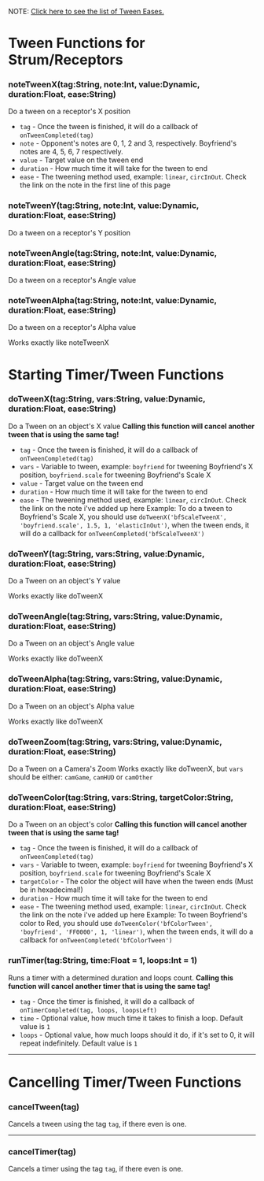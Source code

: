 NOTE: [Click here to see the list of Tween Eases.](https://api.haxeflixel.com/flixel/tweens/FlxEase.html)
# Tween Functions for Strum/Receptors
### noteTweenX(tag:String, note:Int, value:Dynamic, duration:Float, ease:String)
Do a tween on a receptor's X position
* `tag` - Once the tween is finished, it will do a callback of `onTweenCompleted(tag)`
* `note` - Opponent's notes are 0, 1, 2 and 3, respectively. Boyfriend's notes are 4, 5, 6, 7 respectively.
* `value` - Target value on the tween end
* `duration` - How much time it will take for the tween to end
* `ease` - The tweening method used, example: `linear`, `circInOut`. Check the link on the note in the first line of this page
### noteTweenY(tag:String, note:Int, value:Dynamic, duration:Float, ease:String)
Do a tween on a receptor's Y position

### noteTweenAngle(tag:String, note:Int, value:Dynamic, duration:Float, ease:String)
Do a tween on a receptor's Angle value

### noteTweenAlpha(tag:String, note:Int, value:Dynamic, duration:Float, ease:String)
Do a tween on a receptor's Alpha value

Works exactly like noteTweenX

# Starting Timer/Tween Functions
### doTweenX(tag:String, vars:String, value:Dynamic, duration:Float, ease:String)
Do a Tween on an object's X value
**Calling this function will cancel another tween that is using the same tag!**
* `tag` - Once the tween is finished, it will do a callback of `onTweenCompleted(tag)`
* `vars` - Variable to tween, example: `boyfriend` for tweening Boyfriend's X position, `boyfriend.scale` for tweening Boyfriend's Scale X
* `value` - Target value on the tween end
* `duration` - How much time it will take for the tween to end
* `ease` - The tweening method used, example: `linear`, `circInOut`. Check the link on the note i've added up here
Example: To do a tween to Boyfriend's Scale X, you should use `doTweenX('bfScaleTweenX', 'boyfriend.scale', 1.5, 1, 'elasticInOut')`, when the tween ends, it will do a callback for `onTweenCompleted('bfScaleTweenX')`
### doTweenY(tag:String, vars:String, value:Dynamic, duration:Float, ease:String)
Do a Tween on an object's Y value

Works exactly like doTweenX

### doTweenAngle(tag:String, vars:String, value:Dynamic, duration:Float, ease:String)
Do a Tween on an object's Angle value

Works exactly like doTweenX

### doTweenAlpha(tag:String, vars:String, value:Dynamic, duration:Float, ease:String)
Do a Tween on an object's Alpha value

Works exactly like doTweenX
### doTweenZoom(tag:String, vars:String, value:Dynamic, duration:Float, ease:String)
Do a Tween on a Camera's Zoom
Works exactly like doTweenX, but `vars` should be either: `camGame`, `camHUD` or `camOther`
### doTweenColor(tag:String, vars:String, targetColor:String, duration:Float, ease:String)
Do a Tween on an object's color
**Calling this function will cancel another tween that is using the same tag!**
* `tag` - Once the tween is finished, it will do a callback of `onTweenCompleted(tag)`
* `vars` - Variable to tween, example: `boyfriend` for tweening Boyfriend's X position, `boyfriend.scale` for tweening Boyfriend's Scale X
* `targetColor` - The color the object will have when the tween ends (Must be in hexadecimal!)
* `duration` - How much time it will take for the tween to end
* `ease` - The tweening method used, example: `linear`, `circInOut`. Check the link on the note i've added up here
Example: To tween Boyfriend's color to Red, you should use `doTweenColor('bfColorTween', 'boyfriend', 'FF0000', 1, 'linear')`, when the tween ends, it will do a callback for `onTweenCompleted('bfColorTween')`
### runTimer(tag:String, time:Float = 1, loops:Int = 1)
Runs a timer with a determined duration and loops count.
**Calling this function will cancel another timer that is using the same tag!**
* `tag` - Once the timer is finished, it will do a callback of `onTimerCompleted(tag, loops, loopsLeft)`
* `time` - Optional value, how much time it takes to finish a loop. Default value is `1`
* `loops` - Optional value, how much loops should it do, if it's set to 0, it will repeat indefinitely. Default value is `1`
_______________________
# Cancelling Timer/Tween Functions
### cancelTween(tag)
Cancels a tween using the tag `tag`, if there even is one.
_______________________
### cancelTimer(tag)
Cancels a timer using the tag `tag`, if there even is one.